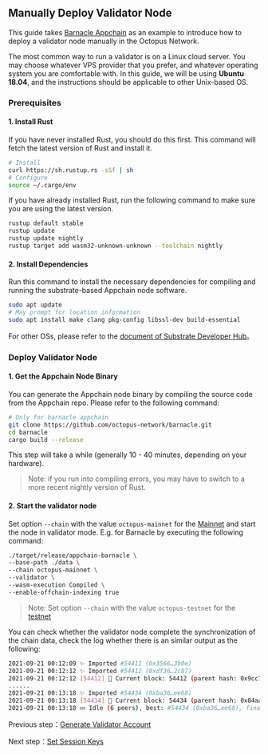 ## Manually Deploy Validator Node

This guide takes [Barnacle Appchain](https://github.com/octopus-network/barnacle) as an example to introduce how to deploy a validator node manually in the Octopus Network.

The most common way to run a validator is on a Linux cloud server. You may choose whatever VPS provider that you prefer, and whatever operating system you are comfortable with. In this guide, we will be using **Ubuntu 18.04**, and the instructions should be applicable to other Unix-based OS.

### Prerequisites

#### 1. Install Rust

If you have never installed Rust, you should do this first. This command will fetch the latest version of Rust and install it.

```bash
# Install
curl https://sh.rustup.rs -sSf | sh
# Configure
source ~/.cargo/env
```

If you have already installed Rust, run the following command to make sure you are using the latest version.

```bash
rustup default stable
rustup update
rustup update nightly
rustup target add wasm32-unknown-unknown --toolchain nightly
```

#### 2. Install Dependencies

Run this command to install the necessary dependencies for compiling and running the substrate-based Appchain node software.

```bash
sudo apt update
# May prompt for location information
sudo apt install make clang pkg-config libssl-dev build-essential
```

For other OSs, please refer to the [document of Substrate Developer Hub](https://substrate.dev/docs/en/knowledgebase/getting-started/#1-build-dependencies)。

### Deploy Validator Node

#### 1. Get the Appchain Node Binary

You can generate the Appchain node binary by compiling the source code from the Appchain repo. Please refer to the following command:

```bash
# Only for barnacle appchain
git clone https://github.com/octopus-network/barnacle.git
cd barnacle
cargo build --release
```

This step will take a while (generally 10 - 40 minutes, depending on your hardware).

> Note: if you run into compiling errors, you may have to switch to a more recent nightly version of Rust.

#### 2. Start the validator node

Set option `--chain` with the value `octopus-mainnet` for the [Mainnet](https://mainnet.oct.network/) and start the node in validator mode. E.g. for Barnacle by executing the following command:

```bash
./target/release/appchain-barnacle \
--base-path ./data \
--chain octopus-mainnet \
--validator \
--wasm-execution Compiled \
--enable-offchain-indexing true
```

> Note: Set option `--chain` with the value `octopus-testnet` for the [testnet](https://testnet.oct.network/)

You can check whether the validator node complete the synchronization of the chain data, check the log whether there is an similar output as the following:

```bash
2021-09-21 00:12:09 ✨ Imported #54411 (0x3566…3b0e)
2021-09-21 00:12:12 ✨ Imported #54412 (0xdf36…2c87)
2021-09-21 00:12:12 [54412] 🐙 Current block: 54412 (parent hash: 0x9cc7f31a20793f50cf885835de0e3977a1e080431ebc002469aa176046ba094a)
......
2021-09-21 00:13:18 ✨ Imported #54434 (0xba36…ee68)
2021-09-21 00:13:18 [54434] 🐙 Current block: 54434 (parent hash: 0x84aa3d1b6455859f9503d6ecc70b50b183141fe08f5b0695357e00fe1d24d915)
2021-09-21 00:13:18 💤 Idle (6 peers), best: #54434 (0xba36…ee68), finalized #54431 (0xd194…b319), ⬇ 22.0kiB/s ⬆ 21.9kiB/s
```

Previous step：[Generate Validator Account](./maintain/validator-generate-keys.html)

Next step：[Set Session Keys](./validator-set-session-keys.html)
